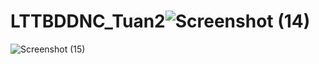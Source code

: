 # LTTBDDNC_Tuan2![Screenshot (14)](https://user-images.githubusercontent.com/91003576/192143199-7e64cc5f-9059-41cc-923c-0b911478808c.png)
![Screenshot (15)](https://user-images.githubusercontent.com/91003576/192143201-24532f0e-53c2-494a-8e28-e01570161b5f.png)
